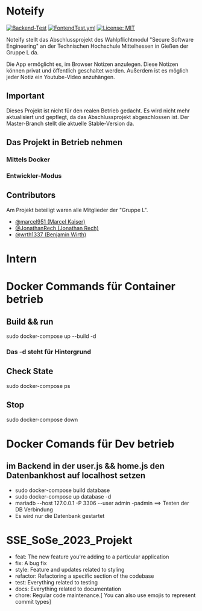 # Noteify
[![Backend-Test](https://github.com/marcel951/Noteify/actions/workflows/BackendTest.yml/badge.svg)](https://github.com/marcel951/Noteify/actions/workflows/BackendTest.yml)
[![FontendTest.yml ](https://github.com/marcel951/SSE_SoSe_2023_Projekt/actions/workflows/FontendTest.yml/badge.svg)](https://github.com/marcel951/SSE_SoSe_2023_Projekt/actions/workflows/FontendTest.yml)
[![License: MIT](https://img.shields.io/badge/License-MIT-yellow.svg)](https://github.com/marcel951/Noteify/blob/main/LICENSE)

Noteify stellt das Abschlussprojekt des Wahlpflichtmodul "Secure Software Engineering" an der Technischen Hochschule Mittelhessen in Gießen der Gruppe L da.

Die App ermöglicht es, im Browser Notizen anzulegen. Diese Notizen können privat und öffentlich geschaltet werden. Außerdem ist es möglich jeder Notiz ein Youtube-Video anzuhängen.

## Important
Dieses Projekt ist nicht für den realen Betrieb gedacht. Es wird nicht mehr aktualisiert und gepflegt, da das Abschlussprojekt abgeschlossen ist.
Der Master-Branch stellt die aktuelle Stable-Version da.

## Das Projekt in Betrieb nehmen
### Mittels Docker
### Entwickler-Modus


## Contributors
Am Projekt beteiligt waren alle Mitglieder der "Gruppe L".

* [@marcel951 (Marcel Kaiser)](https://github.com/marcel951)
* [@JonathanRech (Jonathan Rech)](https://github.com/JonathanRech)
* [@wrth1337 (Benjamin Wirth)](https://github.com/wrth1337)



# Intern

# Docker Commands für Container betrieb
## Build && run
sudo docker-compose up --build -d
### Das -d steht für Hintergrund


## Check State
sudo docker-compose ps

## Stop
sudo docker-compose down

# Docker Comands für Dev betrieb
## im Backend in der user.js && home.js den Datenbankhost auf localhost setzen

* sudo docker-compose build database
* sudo docker-compose up database -d
* mariadb --host 127.0.0.1 -P 3306 --user admin -padmin ==> Testen der DB Verbindung
* Es wird nur die Datenbank gestartet



# SSE_SoSe_2023_Projekt
* feat: The new feature you're adding to a particular application
* fix: A bug fix
* style: Feature and updates related to styling
* refactor: Refactoring a specific section of the codebase
* test: Everything related to testing
* docs: Everything related to documentation
* chore: Regular code maintenance.[ You can also use emojis to represent commit types]


